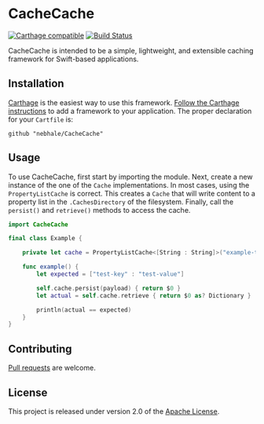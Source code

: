 # CacheCache
[![Carthage compatible](https://img.shields.io/badge/Carthage-compatible-4BC51D.svg?style=flat)](https://github.com/Carthage/Carthage) [![Build Status](https://travis-ci.org/nebhale/CacheCache.svg)](https://travis-ci.org/nebhale/CacheCache)

CacheCache is intended to be a simple, lightweight, and extensible caching framework for Swift-based applications.

## Installation
[Carthage][c] is the easiest way to use this framework.  [Follow the Carthage instructions][a] to add a framework to your application.  The proper declaration for your `Cartfile` is:

```cartfile
github "nebhale/CacheCache"
```

## Usage
To use CacheCache, first start by importing the module. Next, create a new instance of the one of the `Cache` implementations. In most cases, using the `PropertyListCache` is correct. This creates a `Cache` that will write content to a property list in the `.CachesDirectory` of the filesystem.  Finally, call the `persist()` and `retrieve()` methods to access the cache.

```swift
import CacheCache

final class Example {

    private let cache = PropertyListCache<[String : String]>("example-type")

    func example() {
        let expected = ["test-key" : "test-value"]

        self.cache.persist(payload) { return $0 }
        let actual = self.cache.retrieve { return $0 as? Dictionary }

        println(actual == expected)
    }
}
```

## Contributing
[Pull requests][p] are welcome.

## License
This project is released under version 2.0 of the [Apache License][l].


[a]: https://github.com/Carthage/Carthage#adding-frameworks-to-an-application
[c]: https://github.com/Carthage/Carthage
[l]: http://www.apache.org/licenses/LICENSE-2.0
[p]: http://help.github.com/send-pull-requests
